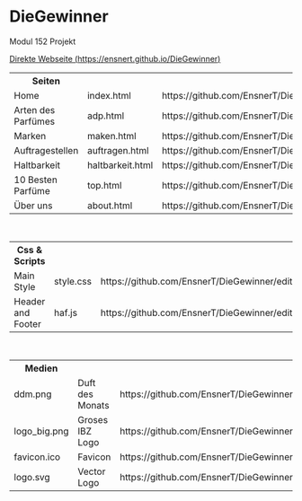 # DieGewinner
Modul 152 Projekt

[Direkte Webseite (https://ensnert.github.io/DieGewinner)](https://ensnert.github.io/DieGewinner) 

<table>

<th>Seiten</th>
<tr><td>Home              </td><td>index.html</td><td>https://github.com/EnsnerT/DieGewinner/edit/master/index.html            </td></tr>
<tr><td>Arten des Parfümes</td><td>adp.html</td><td>https://github.com/EnsnerT/DieGewinner/edit/master/adp.html                </td></tr>
<tr><td>Marken            </td><td>maken.html</td><td>https://github.com/EnsnerT/DieGewinner/edit/master/marken.html           </td></tr>
<tr><td>Auftragestellen   </td><td>auftragen.html</td><td>https://github.com/EnsnerT/DieGewinner/edit/master/auftragen.html    </td></tr>
<tr><td>Haltbarkeit       </td><td>haltbarkeit.html</td><td>https://github.com/EnsnerT/DieGewinner/edit/master/haltbarkeit.html</td></tr>
<tr><td>10 Besten Parfüme </td><td>top.html</td><td>https://github.com/EnsnerT/DieGewinner/edit/master/top.html                </td></tr>
<tr><td>Über uns          </td><td>about.html</td><td>https://github.com/EnsnerT/DieGewinner/edit/master/about.html            </td></tr>
</table>
<br>


<table>
<th>Css & Scripts</th>

<tr><td>Main Style        </td><td>style.css</td><td>https://github.com/EnsnerT/DieGewinner/edit/master/style.css	  </td></tr>
<tr><td>Header and Footer </td><td>haf.js   </td><td>https://github.com/EnsnerT/DieGewinner/edit/master/haf.js      </td></tr>
</table>
<br>


<table>
<th>Medien</th>
<tr><td>ddm.png        </td><td>Duft des Monats      </td><td>https://github.com/EnsnerT/DieGewinner/edit/master/ddm.png      </td></tr>
<tr><td>logo_big.png   </td><td>Groses IBZ Logo      </td><td>https://github.com/EnsnerT/DieGewinner/edit/master/logo_big.png </td></tr>
<tr><td>favicon.ico    </td><td>Favicon              </td><td>https://github.com/EnsnerT/DieGewinner/edit/master/favicon.ico  </td></tr>
<tr><td>logo.svg       </td><td>Vector Logo          </td><td>https://github.com/EnsnerT/DieGewinner/edit/master/logo.svg     </td></tr>
</table>

